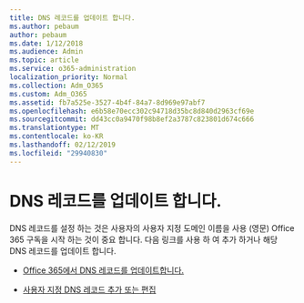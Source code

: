 ```yaml
---
title: DNS 레코드를 업데이트 합니다.
ms.author: pebaum
author: pebaum
ms.date: 1/12/2018
ms.audience: Admin
ms.topic: article
ms.service: o365-administration
localization_priority: Normal
ms.collection: Adm_O365
ms.custom: Adm_O365
ms.assetid: fb7a525e-3527-4b4f-84a7-8d969e97abf7
ms.openlocfilehash: e6b58e70ecc302c94718d35bc8d840d2963cf69e
ms.sourcegitcommit: dd43cc0a9470f98b8ef2a3787c823801d674c666
ms.translationtype: MT
ms.contentlocale: ko-KR
ms.lasthandoff: 02/12/2019
ms.locfileid: "29940830"
---
```

# <a name="update-dns-records"></a>DNS 레코드를 업데이트 합니다.

DNS 레코드를 설정 하는 것은 사용자의 사용자 지정 도메인 이름을 사용 (영문) Office 365 구독을 시작 하는 것이 중요 합니다. 다음 링크를 사용 하 여 추가 하거나 해당 DNS 레코드를 업데이트 합니다.
  
- [Office 365에서 DNS 레코드를 업데이트합니다.](https://support.office.com/article/B0F3FDCA-8A80-4E8E-9EF3-61E8A2A9AB23)
    
- [사용자 지정 DNS 레코드 추가 또는 편집](https://support.office.com/article/AF00A516-DD39-4EDA-AF3E-1EAF686C8DC9)
    

